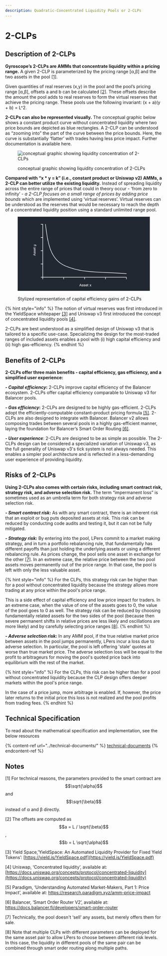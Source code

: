 ```yaml
---
description: Quadratic-Concentrated Liquidity Pools or 2-CLPs
---
```


# 2-CLPs

## Description of 2-CLPs

**Gyroscope’s 2-CLPs are AMMs that concentrate liquidity within a pricing range.** A given 2-CLP is parameterized by the pricing range \[α,β] and the two assets in the pool [\[1\]](2-clps.md#notes).

Given quantities of real reserves (x,y) in the pool and the pool’s pricing range \[α,β], offsets a and b can be calculated [\[2\]](2-clps.md#notes). These offsets describe the amount the pool adds to real reserves to form the virtual reserves that achieve the pricing range. These pools use the following invariant: (x + a)(y + b) = L^2.

**2-CLPs can also be represented visually.** The conceptual graphic below shows a constant product curve without concentrated liquidity where two price bounds are depicted as blue rectangles. A 2-CLP can be understood as “zooming into” the part of the curve between the price bounds. Here, the curve is substantially ‘flatter’ with trades having less price impact. Further documentation is available here.

<figure><img src="https://lh3.googleusercontent.com/HiTLnGO8aQoWhypPUi87DmLyJCBsbL2ra71HxO98w2JVsPV1-ZoPKYlp9zskMvxrnHWes5e4RzNhFnDEPgl5eX_NmzvCm88Xq4AO5rm_C6sTnj0YiHevV-d5Sgb-_n1xxFBe4LEBFYtDTAsBfAK6dv8" alt="conceptual graphic showing liquidity concentration of 2-CLPs"><figcaption><p>conceptual graphic showing liquidity concentration of 2-CLPs</p></figcaption></figure>

**Compared with “x \* y = k” (i.e., constant product or Uniswap v2) AMMs, a 2-CLP can better utilize the existing liquidity.** Instead of spreading liquidity across the entire range of prices that could in theory occur - ‘from zero to infinity’ - _a 2-CLP focuses on a small range of prices by adding price bounds_ which are implemented using ‘virtual reserves’. Virtual reserves can be understood as the reserves that would be necessary to reach the depth of a concentrated liquidity position using a standard unlimited range pool.

<figure><img src="../../.gitbook/assets/2-clp-v2 (1) (2).gif" alt="Stylized representation of capital efficiency gains of 2-CLPs"><figcaption><p>Stylized representation of capital efficiency gains of 2-CLPs</p></figcaption></figure>

{% hint style="info" %}
The notion of virtual reserves was first introduced in the YieldSpace whitepaper [\[3\]](2-clps.md#notes) and Uniswap v3 first introduced the concept of concentrated liquidity pools [\[4\]](2-clps.md#notes).&#x20;

2-CLPs are best understood as a simplified design of Uniswap v3 that is tailored to a specific use-case. Specializing the design for the most-traded ranges of included assets enables a pool with (i) high capital efficiency and (ii) high gas-efficiency.&#x20;
{% endhint %}

## Benefits of 2-CLPs

**2-CLPs offer three main benefits - capital efficiency, gas efficiency, and a simplified user experience:**

_**- Capital efficiency**_**:** 2-CLPs improve capital efficiency of the Balancer ecosystem. 2-CLPs offer capital efficiency comparable to Uniswap v3 for Balancer pools.

_**- Gas efficiency**_**:** 2-CLPs are designed to be highly gas-efficient. 2-CLPs adopt the efficiently-computable constant-product pricing formula [\[5\]](2-clps.md#notes). 2-CLPs are also designed to integrate with Balancer. Balancer v2 allows composing trades between several pools in a highly gas-efficient manner, laying the foundation for Balancer’s Smart Order Routing [\[6\]](2-clps.md#notes).

_**- User experience**_: 2-CLPs are designed to be as simple as possible. The 2-CLPs design can be considered a specialized variation of Uniswap v3, as the full generality of Uniswap v3's tick system is not always needed. This enables a simpler pool architecture and is reflected in a less-demanding user experience of providing liquidity.&#x20;

## Risks of 2-CLPs&#x20;

**Using 2-CLPs also comes with certain risks, including smart contract risk, strategy risk, and adverse selection risk.**  The term “impermanent loss” is sometimes used as an umbrella term for both strategy risk and adverse selection risk.

_**- Smart contract risk:**_ As with any smart contract, there is an inherent risk that an exploit or bug puts deposited assets at risk. This risk can be reduced by conducting code audits and testing it, but it can not be fully mitigated.&#x20;

_**- Strategy risk:**_ By entering into the pool, LPers commit to a market making strategy, and in turn a portfolio rebalancing rule, that fundamentally has different payoffs than just holding the underlying assets or using a different rebalancing rule. As prices change, the pool sells one asset in exchange for the other [\[7\]](2-clps.md#notes). In an extreme case, the relative price between the two pool assets moves permanently out of the price range. In that case, the pool is left with only the less valuable asset.&#x20;

{% hint style="info" %}
For the CLPs, this strategy risk can be higher than for a pool without concentrated liquidity because the strategy allows more trading at any price within the pool's price range.&#x20;

This is a side effect of capital efficiency and low price impact for traders. In an extreme case, when the value of one of the assets goes to 0, the value of the pool goes to 0 as well. The strategy risk can be reduced by choosing fundamentally related assets for the two sides of the pool (because then severe permanent shifts in relative prices are less likely and oscillations are more likely) and by carefully selecting price ranges [\[8\]](2-clps.md#notes).&#x20;
{% endhint %}

_**- Adverse selection risk:**_ In any AMM pool, if the true relative market price between assets in the pool jumps permanently, LPers incur a loss due to adverse selection. In particular, the pool is left offering 'stale' quotes at worse than true market price. The adverse selection loss will be equal to the profit to arbitrageurs for moving the pool's quoted price back into equilibrium with the rest of the market.&#x20;

{% hint style="info" %}
For the CLPs, this risk can be higher than for a pool without concentrated liquidity because the CLP design offers deeper markets within the pool's price range.&#x20;

In the case of a price jump, more arbitrage is enabled. If, however, the price later returns to the initial price this loss is not realized and the pool profits from trading fees.
{% endhint %}

## Technical Specification

To read about the mathematical specification and implementation, see the below resources

{% content-ref url="../technical-documents/" %}
[technical-documents](../technical-documents/)
{% endcontent-ref %}

## Notes

\[1] For technical reasons, the parameters provided to the smart contract are $$\sqrt{\alpha}$$ and $$\sqrt{\beta}$$ instead of α and β directly.

\[2] The offsets are computed as $$a = L / \sqrt{\beta}$$, $$b = L \sqrt{\alpha}$$

\[3] Yield Space,’YieldSpace: An Automated Liquidity Provider for Fixed Yield Tokens’: [https://yield.is/YieldSpace.pdf](https://yield.is/YieldSpace.pdf)

\[4] Uniswap, ‘Concentrated liquidity’, available at: [https://docs.uniswap.org/concepts/protocol/concentrated-liquidity](https://docs.uniswap.org/concepts/protocol/concentrated-liquidity)

\[5] Paradigm, ‘Understanding Automated Market-Makers, Part 1: Price Impact’, available at: https://research.paradigm.xyz/amm-price-impact

\[6] Balancer, ‘Smart Order Router V2’, available at: https://docs.balancer.fi/developers/smart-order-router

\[7] Technically, the pool doesn't ‘sell’ any assets, but merely offers them for sale.

\[8] Note that multiple CLPs with different parameters can be deployed for the same asset pair to allow LPers to choose between different risk levels. In this case, the liquidity in different pools of the same pair can be combined through smart order routing along multiple paths.
